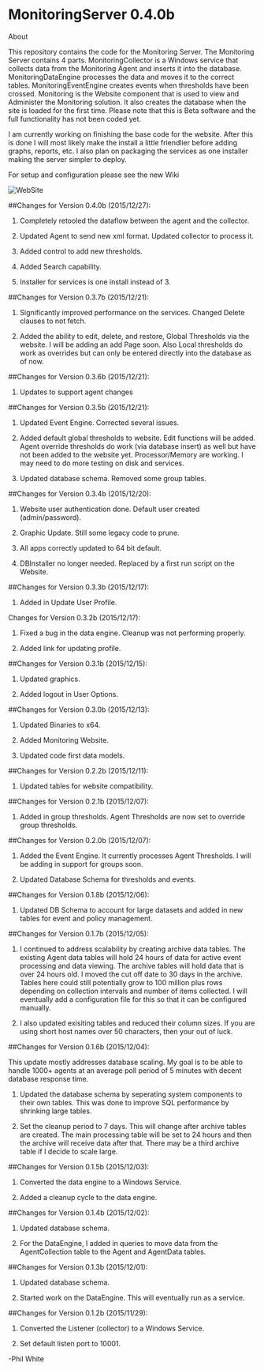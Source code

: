 # MonitoringServer 0.4.0b

About

This repository contains the code for the Monitoring Server.  The Monitoring Server contains 4 parts.  MonitoringCollector is a Windows service that collects data from the Monitoring Agent and inserts it into the database.  MonitoringDataEngine processes the data and moves it to the correct tables.  MonitoringEventEngine creates events when thresholds have been crossed.  Monitoring is the Website component that is used to view and Administer the Monitoring solution.  It also creates the database when the site is loaded for the first time.  Please note that this is Beta software and the full functionality has not been coded yet.  


I am currently working on finishing the base code for the website.  After this is done I will most likely make the install a little friendlier before adding graphs, reports, etc.  I also plan on packaging the services as one installer making the server simpler to deploy.


For setup and configuration please see the new Wiki


![WebSite](https://raw.githubusercontent.com/philipcwhite/MonitoringServer/master/Website.png)
 

##Changes for Version 0.4.0b (2015/12/27):

1.  Completely retooled the dataflow between the agent and the collector.  

2.  Updated Agent to send new xml format.  Updated collector to process it.

3.  Added control to add new thresholds.

4.  Added Search capability.

5.  Installer for services is one install instead of 3.

##Changes for Version 0.3.7b (2015/12/21):

1.  Significantly improved performance on the services.  Changed Delete clauses to not fetch.  

2.  Added the ability to edit, delete, and restore, Global Thresholds via the website.  I will be adding an add Page soon.  Also Local thresholds do work as overrides but can only be entered directly into the database as of now.

##Changes for Version 0.3.6b (2015/12/21):

1.  Updates to support agent changes

##Changes for Version 0.3.5b (2015/12/21):

1.  Updated Event Engine.  Corrected several issues.  

2.  Added default global thresholds to website.  Edit functions will be added.  Agent override thresholds do work (via database insert) as well but have not been added to the website yet.  Processor/Memory are working. I may need to do more testing on disk and services. 

3.  Updated database schema.  Removed some group tables.

##Changes for Version 0.3.4b (2015/12/20):

1.  Website user authentication done.  Default user created (admin/password).

2.  Graphic Update.  Still some legacy code to prune.

3.  All apps correctly updated to 64 bit default.

4.  DBInstaller no longer needed.  Replaced by a first run script on the Website.

##Changes for Version 0.3.3b (2015/12/17):

1.  Added in Update User Profile.

Changes for Version 0.3.2b (2015/12/17):

1.  Fixed a bug in the data engine.  Cleanup was not performing properly.

2.  Added link for updating profile.  

##Changes for Version 0.3.1b (2015/12/15):

1.  Updated graphics.

2.  Added logout in User Options.

##Changes for Version 0.3.0b (2015/12/13):

1.  Updated Binaries to x64.  

2.  Added Monitoring Website.

3.  Updated code first data models.

##Changes for Version 0.2.2b (2015/12/11):

1. Updated tables for website compatibility.   

##Changes for Version 0.2.1b (2015/12/07):

1. Added in group thresholds.  Agent Thresholds are now set to override group thresholds.  

##Changes for Version 0.2.0b (2015/12/07):

1.  Added the Event Engine.  It currently processes Agent Thresholds.  I will be adding in support for groups soon.

2.  Updated Database Schema for thresholds and events.

##Changes for Version 0.1.8b (2015/12/06):

1. Updated DB Schema to account for large datasets and added in new tables for event and policy management.

##Changes for Version 0.1.7b (2015/12/05):

1.  I continued to address scalability by creating archive data tables.  The existing Agent data tables will hold 24 hours of data for active event processing and data viewing.  The archive tables will hold data that is over 24 hours old.  I moved the cut off date to 30 days in the archive.  Tables here could still potentially grow to 100 million plus rows depending on collection intervals and number of items collected.  I will eventually add a configuration file for this so that it can be configured manually.

2.  I also updated exisiting tables and reduced their column sizes.  If you are using short host names over 50 characters, then your out of luck. 

##Changes for Version 0.1.6b (2015/12/04):

This update mostly addresses database scaling.  My goal is to be able to handle 1000+ agents at an average poll period of 5 minutes with decent database response time.

1.  Updated the database schema by seperating system components to their own tables.  This was done to improve SQL performance by shrinking large tables.

2.  Set the cleanup period to 7 days.  This will change after archive tables are created.  The main processing table will be set to 24 hours and then the archive will receive data after that.  There may be a third archive table if I decide to scale large.  

##Changes for Version 0.1.5b (2015/12/03):

1.  Converted the data engine to a Windows Service.

2.  Added a cleanup cycle to the data engine.  

##Changes for Version 0.1.4b (2015/12/02):

1.  Updated database schema.

2.  For the DataEngine, I added in queries to move data from the AgentCollection table to the Agent and AgentData tables.

##Changes for Version 0.1.3b (2015/12/01):

1. Updated database schema. 

2. Started work on the DataEngine.  This will eventually run as a service.  

##Changes for Version 0.1.2b (2015/11/29):

1. Converted the Listener (collector) to a Windows Service.

2. Set default listen port to 10001.


-Phil White